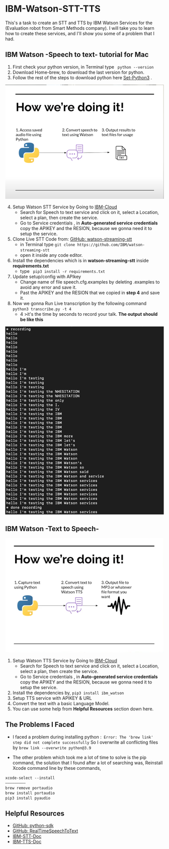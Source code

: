 # IBM-Watson-STT-TTS

This's a task to create an STT and TTS by IBM Watson Services for the (Evaluation robot from Smart Methods company). 
I will take you to learn how to create these services, and I'll show you some of a problem that I had.


 IBM Watson -Speech to text- tutorial for Mac
--------------------
1. First check your python version, in Terminal type ` python --version`
2. Download Home-brew, to download the last version for python.
3. Follow the rest of the steps to download python here [Set-Python3](https://dev.to/malwarebo/how-to-set-python3-as-a-default-python-version-on-mac-4jjf) .
<img src="ibm-stt-&-tts-imgs/STT.png" width="550" >

4. Setup Watson STT Service by Going  to [IBM-Cloud](https://cloud.ibm.com/catalog) 
    * Search for Speech to text service and click on it, select a Location, select a plan, then create the service.
    * Go to Service credentials , in **Auto-generated service credentials** copy the APIKEY and the RESION, because we gonna need it to setup the service.
5. Clone Live STT Code from: [GitHub: watson-streaming-stt](https://github.com/IBM/watson-streaming-stt)
      * in Terminal type `git clone https://github.com/IBM/watson-streaming-stt `
      * open it inside any code editor. 
6. Install the dependencies which is in **watson-streaming-stt** inside **requirements.txt**
    * type ` pip3 install -r requirements.txt`
7. Update setup/config with APIkey
     * Change name of file speech.cfg.examples by deleting .examples to avoid any error and save it.
     * Past the APIKEY and the RESION  that we copied in **step 4** and save it.
8. Now we gonna Run Live transcription by the following command ` python3 transcribe.py -t 4` 
     * 4 >it's the time by seconds to record your talk.
**The output should be like this**
<img src="ibm-stt-&-tts-imgs/recording.png" width="550" >


IBM Watson -Text to Speech-
----------------
<img src="ibm-stt-&-tts-imgs/TTS.png" width="550" >

1. Setup Watson TTS Service by Going  to [IBM-Cloud](https://cloud.ibm.com/catalog)
    * Search for Speech to text service and click on it, select a Location, select a plan, then create the service.
    * Go to Service credentials , in **Auto-generated service credentials** copy the APIKEY and the RESION, because we gonna need it to setup the service.
2. Install the dependencies by, ```pip3 install ibm_watson ```
3. Setup TTS service with APIKEY & URL
4. Convert the text with a basic Language Model.
5. You can use some help from **Helpful Resources** section down here.

 The Problems I Faced
----------------
* I faced a problem during installing python :` Error: The 'brew link' step did not complete successfully`
So I overwrite all conflicting files by
  `brew link --overwrite python@3.9 ` 

* The other problem which took me a lot of time to solve is the pip command, the solution that I found after a lot of searching was, Reinstall Xcode command line by these commands,
```sudo rm -rf /Library/Developer/CommandLineTools
xcode-select --install 
————————— 
brew remove portaudio
brew install portaudio
pip3 install pyaudio 
```


 Helpful Resources
---------------
* [GitHub: python-sdk](https://github.com/watson-developer-cloud/python-sdk)
* [GitHub: RealTimeSpeechToText](https://github.com/nicknochnack/RealTimeSpeechToText)
* [IBM-STT-Doc](https://cloud.ibm.com/docs/speech-to-text/websockets.html#websockets)
* [IBM-TTS-Doc](https://cloud.ibm.com/apidocs/text-to-speech?code=python#getpronunciation)
